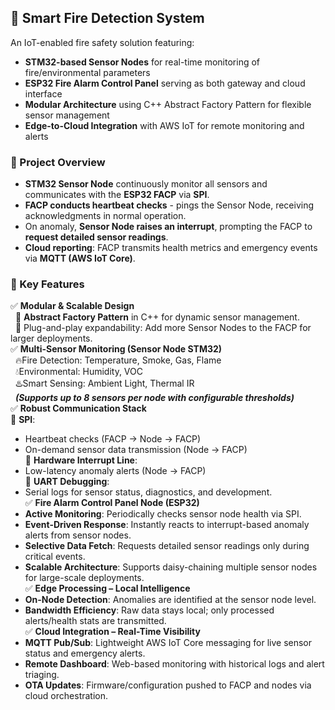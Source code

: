 ## 🚨 Smart Fire Detection System
An IoT-enabled fire safety solution featuring:
- **STM32-based Sensor Nodes** for real-time monitoring of fire/environmental parameters
- **ESP32 Fire Alarm Control Panel** serving as both gateway and cloud interface
- **Modular Architecture** using C++ Abstract Factory Pattern for flexible sensor management
- **Edge-to-Cloud Integration** with AWS IoT for remote monitoring and alerts

### 📌 Project Overview
- **STM32 Sensor Node** continuously monitor all sensors and communicates with the **ESP32 FACP** via **SPI**.
- **FACP conducts heartbeat checks** - pings the Sensor Node, receiving acknowledgments in normal operation.
- On anomaly, **Sensor Node raises an interrupt**, prompting the FACP to **request detailed sensor readings**.
- **Cloud reporting**: FACP transmits health metrics and emergency events via **MQTT (AWS IoT Core)**.

### 🔧 Key Features
✅ **Modular & Scalable Design**  
&nbsp;&nbsp;🔹 **Abstract Factory Pattern** in C++ for dynamic sensor management.  
&nbsp;&nbsp;🔹 Plug-and-play expandability: Add more Sensor Nodes to the FACP for larger deployments.  
✅ **Multi-Sensor Monitoring (Sensor Node STM32)**  
&nbsp;&nbsp;🔥Fire Detection: Temperature, Smoke, Gas, Flame  
&nbsp;&nbsp;💧Environmental: Humidity, VOC  
&nbsp;&nbsp;♨️Smart Sensing: Ambient Light, Thermal IR  
&nbsp;&nbsp;***(Supports up to 8 sensors per node with configurable thresholds)***  
✅ **Robust Communication Stack**  
🔹 **SPI**:  
  - Heartbeat checks (FACP → Node → FACP)  
  - On-demand sensor data transmission (Node → FACP)     
🔹 **Hardware Interrupt Line**:  
  - Low-latency anomaly alerts (Node → FACP)  
🔹 **UART Debugging**:  
  - Serial logs for sensor status, diagnostics, and development.  
✅ **Fire Alarm Control Panel Node (ESP32)**  
  - **Active Monitoring**: Periodically checks sensor node health via SPI.  
  - **Event-Driven Response**: Instantly reacts to interrupt-based anomaly alerts from sensor nodes. 
  - **Selective Data Fetch**: Requests detailed sensor readings only during critical events.  
  - **Scalable Architecture**: Supports daisy-chaining multiple sensor nodes for large-scale deployments.  
✅ **Edge Processing – Local Intelligence**  
  - **On-Node Detection**: Anomalies are identified at the sensor node level.  
  - **Bandwidth Efficiency**: Raw data stays local; only processed alerts/health stats are transmitted.  
✅ **Cloud Integration – Real-Time Visibility**  
- **MQTT Pub/Sub**: Lightweight AWS IoT Core messaging for live sensor status and emergency alerts.  
- **Remote Dashboard**: Web-based monitoring with historical logs and alert triaging.  
- **OTA Updates**: Firmware/configuration pushed to FACP and nodes via cloud orchestration.  



